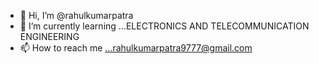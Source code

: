 - 👋 Hi, I’m @rahulkumarpatra
- 🌱 I’m currently learning ...ELECTRONICS AND TELECOMMUNICATION ENGINEERING 
- 📫 How to reach me ...rahulkumarpatra9777@gmail.com

<!---
rahulkumarpatra9777/rahulkumarpatra9777 is a ✨ special ✨ repository because its `README.md` (this file) appears on your GitHub profile.
You can click the Preview link to take a look at your changes.
--->
